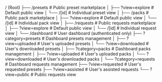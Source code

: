 / (Root)
├── /presets                    # Public preset marketplace
│   ├── ?view=explore          # Default public view
│   └── /[id]                  # Individual preset view
│
├── /packs                      # Public pack marketplace
│   ├── ?view=explore          # Default public view
│   └── /[id]                  # Individual pack view
│
├── /requests                   # Public requests marketplace
│   ├── ?view=explore          # Default public view
│   └── /[id]                  # Individual request view
│
└── /dashboard                  # User dashboard (authenticated only)
    ├── ?category=presets      # Dashboard presets management
    │   ├── ?view=uploaded     # User's uploaded presets
    │   └── ?view=downloaded   # User's downloaded presets
    │
    ├── ?category=packs        # Dashboard packs management
    │   ├── ?view=uploaded     # User's uploaded packs
    │   └── ?view=downloaded   # User's downloaded packs
    │
    └── ?category=requests     # Dashboard requests management
        ├── ?view=requested    # User's requested presets
        ├── ?view=assisted     # User's assisted requests
        └── ?view=public       # Public requests view